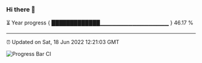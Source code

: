 ### Hi there 👋

⏳ Year progress { █████████████▁▁▁▁▁▁▁▁▁▁▁▁▁▁▁▁▁ } 46.17 %

---

⏰ Updated on Sat, 18 Jun 2022 12:21:03 GMT

![Progress Bar CI](https://github.com/liununu/liununu/workflows/Progress%20Bar%20CI/badge.svg)
